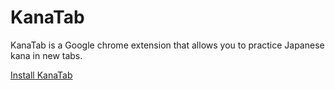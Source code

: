 # KanaTab
KanaTab is a Google chrome extension that allows you to practice Japanese kana
in new tabs.

[Install KanaTab](https://chrome.google.com/webstore/detail/kana-tab/mpcdgnhoopfipjmfiadfofkkgeghfchn)
